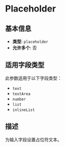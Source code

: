 # Placeholder

## 基本信息

- **类型**: `placeholder`
- **允许多个**: 否

## 适用字段类型

此参数适用于以下字段类型：

- `text`
- `textArea`
- `number`
- `list`
- `inlineList`

## 描述

为输入字段设置占位符文本。

